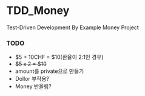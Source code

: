 # TDD_Money
Test-Driven Development By Example Money Project


### TODO

- $5 + 10CHF = $10(환율이 2:1인 경우)
- ~~$5 x 2 = $10~~
- amount를 private으로 만들기
- Dollor 부작용?
- Money 반올림?
